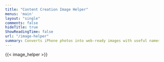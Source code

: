 ```yaml
---
title: "Content Creation Image Helper"
menus: 'main'
layout: "single"
comments: false
hideTitle: true
ShowReadingTime: false
url: "/image-helper"
summary: Converts iPhone photos into web-ready images with useful names. All in browser, no servers involved!
---
```


{{< image_helper >}}